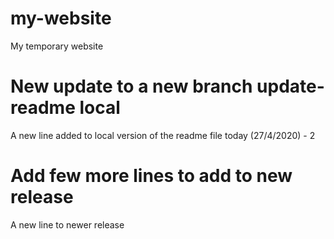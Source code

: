 # my-website
My temporary website

# New update to a new branch update-readme local
A new line added to local version of the readme file today (27/4/2020) - 2

# Add few more lines to add to new release
A new line to newer release
